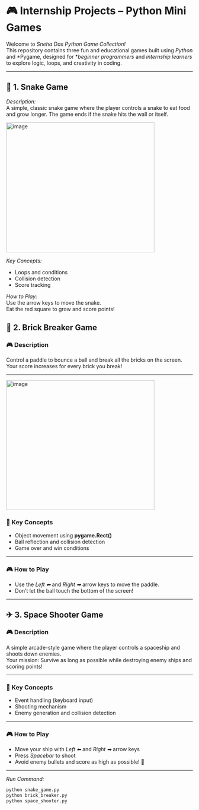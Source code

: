 # 🎮 Internship Projects – Python Mini Games

Welcome to *Sneha Das Python Game Collection!*  
This repository contains three fun and educational games built using *Python* and *Pygame, designed for **beginner programmers* and *internship learners* to explore logic, loops, and creativity in coding.

---

## 🐍 1. Snake Game

*Description:*  
A simple, classic snake game where the player controls a snake to eat food and grow longer. The game ends if the snake hits the wall or itself.

<img width="400" height="350" alt="image" src="https://github.com/user-attachments/assets/bed3cd16-3bb1-4e41-ab66-268030458383" />


*Key Concepts:*  
- Loops and conditions  
- Collision detection  
- Score tracking  

*How to Play:*  
Use the arrow keys to move the snake.  
Eat the red square to grow and score points!


## 🧱 2. Brick Breaker Game

### 🎮 Description
Control a paddle to bounce a ball and break all the bricks on the screen.  
Your score increases for every brick you break!

___
<img width="400" height="350" alt="image" src="https://github.com/user-attachments/assets/ca81aa75-d4e3-48e1-b666-780c1f46cc28" />


### 🧠 Key Concepts
- Object movement using **pygame.Rect()**
- Ball reflection and collision detection
- Game over and win conditions

---

### 🎮 How to Play
- Use the *Left ⬅* and *Right ➡* arrow keys to move the paddle.  
- Don’t let the ball touch the bottom of the screen!

---

## ✈ 3. Space Shooter Game

### 🎮 Description
A simple arcade-style game where the player controls a spaceship and shoots down enemies.  
Your mission: Survive as long as possible while destroying enemy ships and scoring points!


---

### 🧠 Key Concepts
- Event handling (keyboard input)
- Shooting mechanism
- Enemy generation and collision detection

---

### 🎮 How to Play
- Move your ship with *Left ⬅* and *Right ➡* arrow keys  
- Press *Spacebar* to shoot  
- Avoid enemy bullets and score as high as possible! 🚀

---

*Run Command:*  
```bash
python snake_game.py
python brick_breaker.py
python space_shooter.py 
